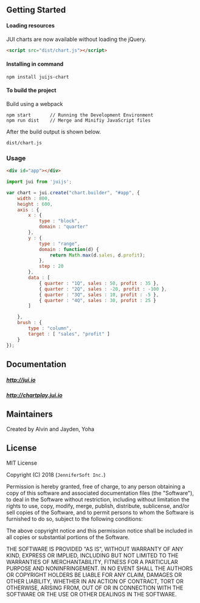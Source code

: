 ## Getting Started

#### Loading resources
JUI charts are now available without loading the jQuery.
```html
<script src="dist/chart.js"></script>
```

#### Installing in command
```
npm install juijs-chart
```

#### To build the project
Build using a webpack
```
npm start       // Running the Development Environment
npm run dist    // Merge and Minifiy JavaScript files
```
After the build output is shown below.
```
dist/chart.js
```


### Usage
```html
<div id="app"></div>
```
```js
import jui from 'juijs';

var chart = jui.create("chart.builder", "#app", {
    width : 800,
    height : 600,
    axis : {
        x : {
            type : "block",
            domain : "quarter"
        },
        y : {
            type : "range",
            domain : function(d) {
                return Math.max(d.sales, d.profit);
            },
            step : 20
        },
        data : [
            { quarter : "1Q", sales : 50, profit : 35 },
            { quarter : "2Q", sales : -20, profit : -100 },
            { quarter : "3Q", sales : 10, profit : -5 },
            { quarter : "4Q", sales : 30, profit : 25 }
        ]

    },
    brush : {
        type : "column",
        target : [ "sales", "profit" ]
    }
});
```

## Documentation

##### http://jui.io
##### http://chartplay.jui.io

## Maintainers

Created by Alvin and Jayden, Yoha

## License

MIT License 

Copyright (C) 2018 (```JenniferSoft Inc.```)

Permission is hereby granted, free of charge, to any person obtaining a copy
of this software and associated documentation files (the "Software"), to deal
in the Software without restriction, including without limitation the rights
to use, copy, modify, merge, publish, distribute, sublicense, and/or sell
copies of the Software, and to permit persons to whom the Software is
furnished to do so, subject to the following conditions:

The above copyright notice and this permission notice shall be included in
all copies or substantial portions of the Software.

THE SOFTWARE IS PROVIDED "AS IS", WITHOUT WARRANTY OF ANY KIND, EXPRESS OR
IMPLIED, INCLUDING BUT NOT LIMITED TO THE WARRANTIES OF MERCHANTABILITY,
FITNESS FOR A PARTICULAR PURPOSE AND NONINFRINGEMENT. IN NO EVENT SHALL THE
AUTHORS OR COPYRIGHT HOLDERS BE LIABLE FOR ANY CLAIM, DAMAGES OR OTHER
LIABILITY, WHETHER IN AN ACTION OF CONTRACT, TORT OR OTHERWISE, ARISING FROM,
OUT OF OR IN CONNECTION WITH THE SOFTWARE OR THE USE OR OTHER DEALINGS IN
THE SOFTWARE.

